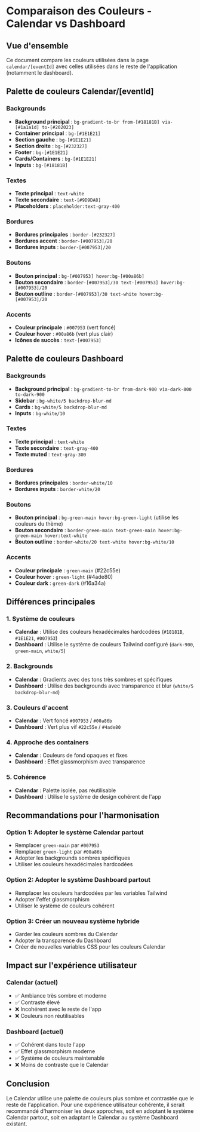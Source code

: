# Comparaison des Couleurs - Calendar vs Dashboard

## Vue d'ensemble

Ce document compare les couleurs utilisées dans la page `calendar/[eventId]` avec celles utilisées dans le reste de l'application (notamment le dashboard).

## Palette de couleurs Calendar/[eventId]

### Backgrounds

- **Background principal** : `bg-gradient-to-br from-[#18181B] via-[#1a1a1d] to-[#202023]`
- **Container principal** : `bg-[#1E1E21]`
- **Section gauche** : `bg-[#1E1E21]`
- **Section droite** : `bg-[#232327]`
- **Footer** : `bg-[#1E1E21]`
- **Cards/Containers** : `bg-[#1E1E21]`
- **Inputs** : `bg-[#18181B]`

### Textes

- **Texte principal** : `text-white`
- **Texte secondaire** : `text-[#9D9DA8]`
- **Placeholders** : `placeholder:text-gray-400`

### Bordures

- **Bordures principales** : `border-[#232327]`
- **Bordures accent** : `border-[#007953]/20`
- **Bordures inputs** : `border-[#007953]/20`

### Boutons

- **Bouton principal** : `bg-[#007953] hover:bg-[#00a86b]`
- **Bouton secondaire** : `border-[#007953]/30 text-[#007953] hover:bg-[#007953]/20`
- **Bouton outline** : `border-[#007953]/30 text-white hover:bg-[#007953]/20`

### Accents

- **Couleur principale** : `#007953` (vert foncé)
- **Couleur hover** : `#00a86b` (vert plus clair)
- **Icônes de succès** : `text-[#007953]`

## Palette de couleurs Dashboard

### Backgrounds

- **Background principal** : `bg-gradient-to-br from-dark-900 via-dark-800 to-dark-900`
- **Sidebar** : `bg-white/5 backdrop-blur-md`
- **Cards** : `bg-white/5 backdrop-blur-md`
- **Inputs** : `bg-white/10`

### Textes

- **Texte principal** : `text-white`
- **Texte secondaire** : `text-gray-400`
- **Texte muted** : `text-gray-300`

### Bordures

- **Bordures principales** : `border-white/10`
- **Bordures inputs** : `border-white/20`

### Boutons

- **Bouton principal** : `bg-green-main hover:bg-green-light` (utilise les couleurs du thème)
- **Bouton secondaire** : `border-green-main text-green-main hover:bg-green-main hover:text-white`
- **Bouton outline** : `border-white/20 text-white hover:bg-white/10`

### Accents

- **Couleur principale** : `green-main` (#22c55e)
- **Couleur hover** : `green-light` (#4ade80)
- **Couleur dark** : `green-dark` (#16a34a)

## Différences principales

### 1. Système de couleurs

- **Calendar** : Utilise des couleurs hexadécimales hardcodées (`#18181B`, `#1E1E21`, `#007953`)
- **Dashboard** : Utilise le système de couleurs Tailwind configuré (`dark-900`, `green-main`, `white/5`)

### 2. Backgrounds

- **Calendar** : Gradients avec des tons très sombres et spécifiques
- **Dashboard** : Utilise des backgrounds avec transparence et blur (`white/5 backdrop-blur-md`)

### 3. Couleurs d'accent

- **Calendar** : Vert foncé `#007953` / `#00a86b`
- **Dashboard** : Vert plus vif `#22c55e` / `#4ade80`

### 4. Approche des containers

- **Calendar** : Couleurs de fond opaques et fixes
- **Dashboard** : Effet glassmorphism avec transparence

### 5. Cohérence

- **Calendar** : Palette isolée, pas réutilisable
- **Dashboard** : Utilise le système de design cohérent de l'app

## Recommandations pour l'harmonisation

### Option 1: Adopter le système Calendar partout

- Remplacer `green-main` par `#007953`
- Remplacer `green-light` par `#00a86b`
- Adopter les backgrounds sombres spécifiques
- Utiliser les couleurs hexadécimales hardcodées

### Option 2: Adopter le système Dashboard partout

- Remplacer les couleurs hardcodées par les variables Tailwind
- Adopter l'effet glassmorphism
- Utiliser le système de couleurs cohérent

### Option 3: Créer un nouveau système hybride

- Garder les couleurs sombres du Calendar
- Adopter la transparence du Dashboard
- Créer de nouvelles variables CSS pour les couleurs Calendar

## Impact sur l'expérience utilisateur

### Calendar (actuel)

- ✅ Ambiance très sombre et moderne
- ✅ Contraste élevé
- ❌ Incohérent avec le reste de l'app
- ❌ Couleurs non réutilisables

### Dashboard (actuel)

- ✅ Cohérent dans toute l'app
- ✅ Effet glassmorphism moderne
- ✅ Système de couleurs maintenable
- ❌ Moins de contraste que le Calendar

## Conclusion

Le Calendar utilise une palette de couleurs plus sombre et contrastée que le reste de l'application. Pour une expérience utilisateur cohérente, il serait recommandé d'harmoniser les deux approches, soit en adoptant le système Calendar partout, soit en adaptant le Calendar au système Dashboard existant.
